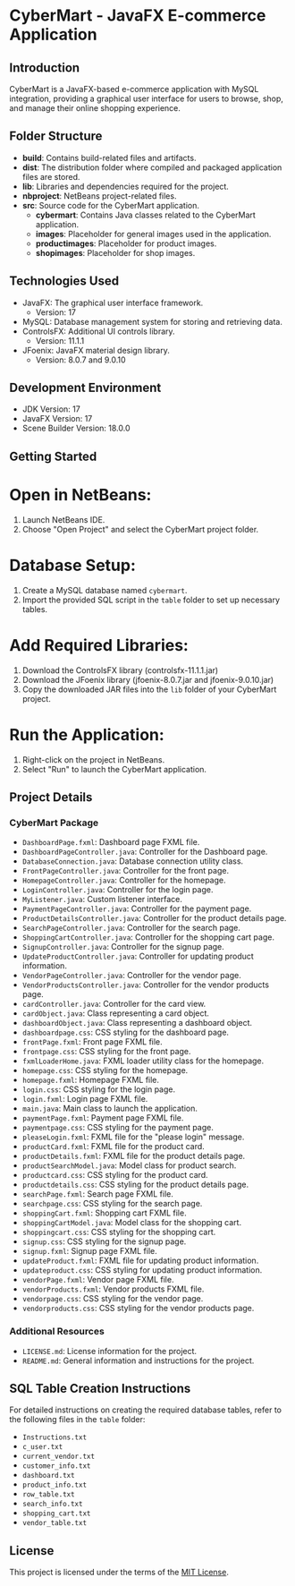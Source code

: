 # CyberMart - JavaFX E-commerce Application

## Introduction
CyberMart is a JavaFX-based e-commerce application with MySQL integration, providing a graphical user interface for users to browse, shop, and manage their online shopping experience.

## Folder Structure

- **build**: Contains build-related files and artifacts.
- **dist**: The distribution folder where compiled and packaged application files are stored.
- **lib**: Libraries and dependencies required for the project.
- **nbproject**: NetBeans project-related files.
- **src**: Source code for the CyberMart application.
  - **cybermart**: Contains Java classes related to the CyberMart application.
  - **images**: Placeholder for general images used in the application.
  - **productimages**: Placeholder for product images.
  - **shopimages**: Placeholder for shop images.

## Technologies Used
- JavaFX: The graphical user interface framework.
  - Version: 17
- MySQL: Database management system for storing and retrieving data.
- ControlsFX: Additional UI controls library.
  - Version: 11.1.1
- JFoenix: JavaFX material design library.
  - Version: 8.0.7 and 9.0.10

## Development Environment
- JDK Version: 17
- JavaFX Version: 17
- Scene Builder Version: 18.0.0


## Getting Started

# Open in NetBeans:

1. Launch NetBeans IDE.
2. Choose "Open Project" and select the CyberMart project folder.

# Database Setup:

1. Create a MySQL database named `cybermart`.
2. Import the provided SQL script in the `table` folder to set up necessary tables.

# Add Required Libraries:

1. Download the ControlsFX library (controlsfx-11.1.1.jar) 
2. Download the JFoenix library (jfoenix-8.0.7.jar and jfoenix-9.0.10.jar)
3. Copy the downloaded JAR files into the `lib` folder of your CyberMart project.


# Run the Application:

1. Right-click on the project in NetBeans.
2. Select "Run" to launch the CyberMart application.

## Project Details

### CyberMart Package

- `DashboardPage.fxml`: Dashboard page FXML file.
- `DashboardPageController.java`: Controller for the Dashboard page.
- `DatabaseConnection.java`: Database connection utility class.
- `FrontPageController.java`: Controller for the front page.
- `HomepageController.java`: Controller for the homepage.
- `LoginController.java`: Controller for the login page.
- `MyListener.java`: Custom listener interface.
- `PaymentPageController.java`: Controller for the payment page.
- `ProductDetailsController.java`: Controller for the product details page.
- `SearchPageController.java`: Controller for the search page.
- `ShoppingCartController.java`: Controller for the shopping cart page.
- `SignupController.java`: Controller for the signup page.
- `UpdateProductController.java`: Controller for updating product information.
- `VendorPageController.java`: Controller for the vendor page.
- `VendorProductsController.java`: Controller for the vendor products page.
- `cardController.java`: Controller for the card view.
- `cardObject.java`: Class representing a card object.
- `dashboardObject.java`: Class representing a dashboard object.
- `dashboardpage.css`: CSS styling for the dashboard page.
- `frontPage.fxml`: Front page FXML file.
- `frontpage.css`: CSS styling for the front page.
- `fxmlLoaderHome.java`: FXML loader utility class for the homepage.
- `homepage.css`: CSS styling for the homepage.
- `homepage.fxml`: Homepage FXML file.
- `login.css`: CSS styling for the login page.
- `login.fxml`: Login page FXML file.
- `main.java`: Main class to launch the application.
- `paymentPage.fxml`: Payment page FXML file.
- `paymentpage.css`: CSS styling for the payment page.
- `pleaseLogin.fxml`: FXML file for the "please login" message.
- `productCard.fxml`: FXML file for the product card.
- `productDetails.fxml`: FXML file for the product details page.
- `productSearchModel.java`: Model class for product search.
- `productcard.css`: CSS styling for the product card.
- `productdetails.css`: CSS styling for the product details page.
- `searchPage.fxml`: Search page FXML file.
- `searchpage.css`: CSS styling for the search page.
- `shoppingCart.fxml`: Shopping cart FXML file.
- `shoppingCartModel.java`: Model class for the shopping cart.
- `shoppingcart.css`: CSS styling for the shopping cart.
- `signup.css`: CSS styling for the signup page.
- `signup.fxml`: Signup page FXML file.
- `updateProduct.fxml`: FXML file for updating product information.
- `updateproduct.css`: CSS styling for updating product information.
- `vendorPage.fxml`: Vendor page FXML file.
- `vendorProducts.fxml`: Vendor products FXML file.
- `vendorpage.css`: CSS styling for the vendor page.
- `vendorproducts.css`: CSS styling for the vendor products page.

### Additional Resources

- `LICENSE.md`: License information for the project.
- `README.md`: General information and instructions for the project.

## SQL Table Creation Instructions

For detailed instructions on creating the required database tables, refer to the following files in the `table` folder:

- `Instructions.txt`
- `c_user.txt`
- `current_vendor.txt`
- `customer_info.txt`
- `dashboard.txt`
- `product_info.txt`
- `row_table.txt`
- `search_info.txt`
- `shopping_cart.txt`
- `vendor_table.txt`



## License

This project is licensed under the terms of the [MIT License](LICENSE.md).





